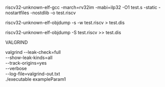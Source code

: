 riscv32-unknown-elf-gcc -march=rv32im -mabi=ilp32 -O1 test.s -static -nostartfiles -nostdlib -o test.riscv

riscv32-unknown-elf-objdump -s -w test.riscv > test.dis


riscv32-unknown-elf-objdump -S test.riscv >> test.dis


VALGRIND

valgrind --leak-check=full \
         --show-leak-kinds=all \
         --track-origins=yes \
         --verbose \
         --log-file=valgrind-out.txt \
         ./executable exampleParam1